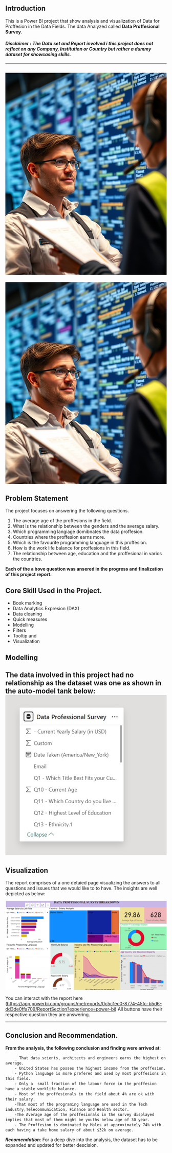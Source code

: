 ## Introduction

This is a Power BI project that show analysis and visualization of Data for Proffesion in the Data Fields. The data Analyzed called **Data Proffesional Survey**.
#### **_Disclaimer_** :  _The Data set and Report involved i this project does not reflect on any Company, Institution or Country but rather a dummy dataset for showcasing skills._
---
![](bbfaca06-3637-4f11-a95b-f22111358fa5.png)
---
![](bbfaca06-3637-4f11-a95b-f22111358fa5.png)
## Problem Statement
The project focuses on answering the following questions.

1. The average age of the proffesions in the field.
2. What is the relationship between the genders and the average salary.
3. Which programming langiage domibnates the data proffesion.
4. Countries where the proffesion earns more.
5. Which is the favourite programming language in this proffesion.
6. How is the work life balance for proffesions in this field.
7. The relationship between age, education and the proffesional in varios  the countries.

**Each of the a bove question was ansered in the progress and finalization of this project report.**

## Core Skill Used in the Project.
- Book marking
- Data Analytics Expresion (DAX)
- Data cleaning
- Quick measures
- Modelling
- Filters
- Tooltip and
- Visualization

## Modelling

The data involved in this project had no relationship as the dataset was one as shown in the auto-model tank below:
![](Model.jpg)
---

## Visualization

The report comprises of a one detaied page visualizing the answers to all questions and issues that we would like to 
to have. The insights are well depicted as below:

![](PbI.png)

You can interact with the report here (https://app.powerbi.com/groups/me/reports/0c5c1ec0-8774-45fc-b5d6-dd3de0ffa709/ReportSection?experience=power-bi) All buttons have their respective question they are answering.

---

## Conclusion and Recommendation.
**From the analysis, the following conclusion and finding were arrived at**:

        _ That data scients, architects and engineers earns the highest on average.
        - United States has posses the highest income from the proffesion.
        - Python language is more prefered and used by most proffesions in this field.
        - Only a  small fraction of the labour force in the proffesion have a stable worklife balance.
        - Most of the proffesionals in the field about 4% are ok with their salary.
        -That most of the programing language are used in the Tech industry,Telecommunication, Finance and Health sector.
        -The Average age of the proffesionals in the survey displayed implies that most of them might be youths below age of 30 year.
        - The Proffesion is dominated by Males at approximately 74% with each having a take home salary of about $32k on average.

_**Recomendation**_: For a deep dive into the analysis, the dataset has to be expanded and updated for better descision.      
